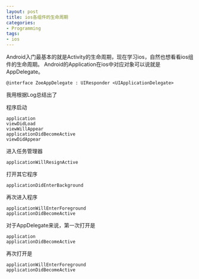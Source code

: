 ```yaml
---
layout: post
title: ios各组件的生命周期
categories:
- Programming
tags:
- ios
---
```


Android入门最基本的就是Activity的生命周期，现在学习ios，自然也想看看ios组件的生命周期。
Android的Application在ios中对应对象可以说就是AppDelegate。
```
@interface ZoeAppDelegate : UIResponder <UIApplicationDelegate>
```
我用根据Log总结出了

程序启动
```
application
viewDidLoad
viewWillAppear
applicationDidBecomeActive
viewDidAppear
```

进入任务管理器
```
applicationWillResignActive
```
打开其它程序
```
applicationDidEnterBackground
```

再次进入程序
```
applicationWillEnterForeground
applicationDidBecomeActive
```

对于AppDelegate来说，第一次打开是
```
application
applicationDidBecomeActive
```
再次打开是
```
applicationWillEnterForeground
applicationDidBecomeActive
```

